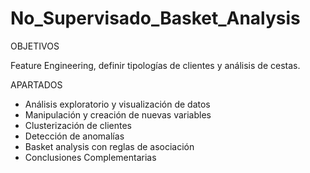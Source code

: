 # No_Supervisado_Basket_Analysis

OBJETIVOS

Feature Engineering, definir tipologías de clientes y análisis de cestas.

APARTADOS

- Análisis exploratorio y visualización de datos
- Manipulación y creación de nuevas variables
- Clusterización de clientes
- Detección de anomalías
- Basket analysis con reglas de asociación
- Conclusiones Complementarias
